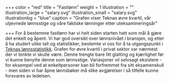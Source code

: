 +++
color = "red"
title = "Fastlønn"
weight = 1
illustration = ""
illustration_large = "salary.svg"
illustration_small = "salary.svg"
illustrationbg = "blue"
caption = "Grafen viser Teknas øvre kvartil, vår utjevnede lønnsstige og våre faktiske lønninger etter uteksamineringsår"

+++
For å bestemme fastlønn har vi helt siden starten hatt som mål å gjøre det enkelt og åpent. Vi har god oversikt over lønnsnivået i bransjen, og etter å ha studert ulike tall og statistikker, bestemte vi oss for å ta utgangspunkt i [Teknas lønnsstatistikk](https://www.tekna.no/lonn-og-arbeidsvilkar/lonnsstatistikk/). Grafen for øvre kvartil i privat sektor var nærmest der vi tenkte vi skulle være. Denne trengte bare litt glatting og kjærlighet før vi kunne benytte denne som lønnsstige. Variasjoner vil selvsagt eksistere - for eksempel ved at enkeltpersoner kan bli forfremmet fra sitt eksamenskull - men siden vi har åpne lønnsbøker må slike avgjørelser i så tilfelle kunne forsvares av ledelsen.
